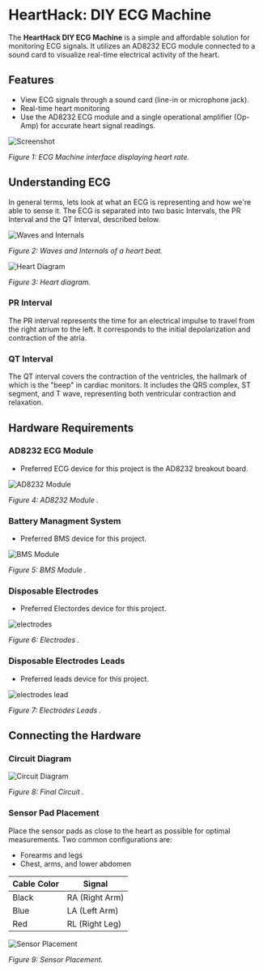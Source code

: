 # HeartHack: DIY ECG Machine

The **HeartHack DIY ECG Machine** is a simple and affordable solution for monitoring ECG signals. It utilizes an AD8232 ECG module connected to a sound card to visualize real-time electrical activity of the heart.

## Features

- View ECG signals through a sound card (line-in or microphone jack).
- Real-time heart monitoring
- Use the AD8232 ECG module and a single operational amplifier (Op-Amp) for accurate heart signal readings.
  
![Screenshot](src/images/screenshot.png)

*Figure 1: ECG Machine interface displaying heart rate.*

## Understanding ECG
In general terms, lets look at what an ECG is representing and how we're able to sense it. The ECG is separated into two basic Intervals, the PR Interval and the QT Interval, described below.

![Waves and Internals](src/images/EKG_Complex_en.svg.png)

*Figure 2: Waves and Internals of a heart beat.*


![Heart Diagram](src/images/Heart_diagram-en.svg.png)

*Figure 3: Heart diagram.*

### PR Interval
The PR interval represents the time for an electrical impulse to travel from the right atrium to the left. It corresponds to the initial depolarization and contraction of the atria.

### QT Interval
The QT interval covers the contraction of the ventricles, the hallmark of which is the "beep" in cardiac monitors. It includes the QRS complex, ST segment, and T wave, representing both ventricular contraction and relaxation.

## Hardware Requirements

### AD8232 ECG Module
- Preferred ECG device for this project is the AD8232 breakout board.
  
![AD8232 Module](src/images/AD-8232-Heart-Monitor.jpg)

*Figure 4: AD8232 Module .*

### Battery Managment System
- Preferred BMS device for this project.

![BMS Module](src/images/BMS.jpg)

*Figure 5: BMS Module .*

### Disposable Electrodes
- Preferred Electordes device for this project.

![electrodes](src/images/ecg-electrode.png)

*Figure 6: Electrodes .*

### Disposable Electrodes Leads
- Preferred leads device for this project.

![electrodes lead](src/images/wires.jpg)

*Figure 7: Electrodes Leads .*

## Connecting the Hardware

### Circuit Diagram


![Circuit Diagram](src/images/CIrcuit.jpg)

*Figure 8: Final Circuit .*

### Sensor Pad Placement
Place the sensor pads as close to the heart as possible for optimal measurements. Two common configurations are:

- Forearms and legs
- Chest, arms, and lower abdomen

| Cable Color | Signal      |
|-------------|-------------|
| Black       | RA (Right Arm) |
| Blue        | LA (Left Arm)  |
| Red         | RL (Right Leg) |

![Sensor Placement](src/images/body.png)

*Figure 9: Sensor Placement.*
